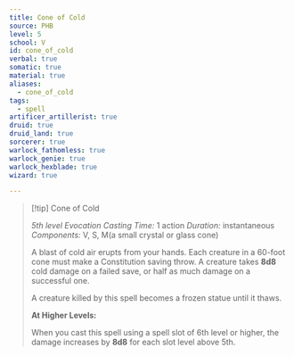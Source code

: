 ```yaml
---
title: Cone of Cold
source: PHB
level: 5
school: V
id: cone_of_cold
verbal: true
somatic: true
material: true
aliases:
  - cone_of_cold
tags:
  - spell
artificer_artillerist: true
druid: true
druid_land: true
sorcerer: true
warlock_fathomless: true
warlock_genie: true
warlock_hexblade: true
wizard: true

---
```

>[!tip] Cone of Cold
>
> *5th level Evocation*
> *Casting Time:* 1 action
> *Duration:* instantaneous
> *Components:* V, S, M(a small crystal or glass cone)
>
>A blast of cold air erupts from your hands. Each creature in a 60-foot cone must make a Constitution saving throw. A creature takes **8d8** cold damage on a failed save, or half as much damage on a successful one.
>
>A creature killed by this spell becomes a frozen statue until it thaws.
>
>**At Higher Levels:**
>
>When you cast this spell using a spell slot of 6th level or higher, the damage increases by **8d8** for each slot level above 5th.
>

